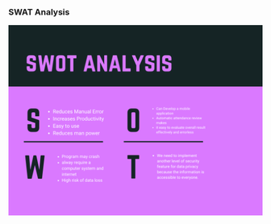### SWAT Analysis
![](https://github.com/Yogendraman/MiniProject/blob/master/1_Requirement/SWAT.png)
